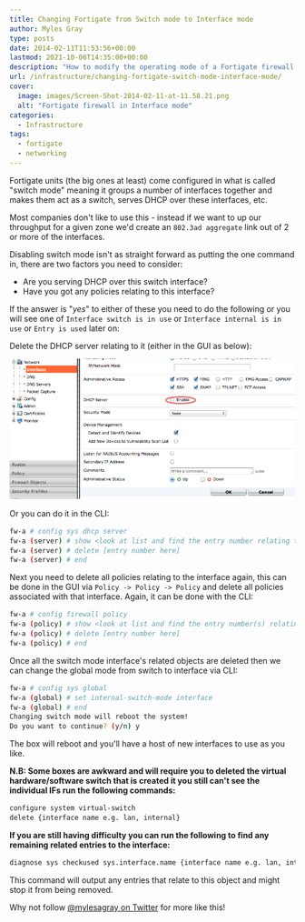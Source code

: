 ```yaml
---
title: Changing Fortigate from Switch mode to Interface mode
author: Myles Gray
type: posts
date: 2014-02-11T11:53:56+00:00
lastmod: 2021-10-06T14:35:00+00:00
description: "How to modify the operating mode of a Fortigate firewall from Switch to Interface mode"
url: /infrastructure/changing-fortigate-switch-mode-interface-mode/
cover:
  image: images/Screen-Shot-2014-02-11-at-11.58.21.png
  alt: "Fortigate firewall in Interface mode"
categories:
  - Infrastructure
tags:
  - fortigate
  - networking
---
```


Fortigate units (the big ones at least) come configured in what is called "switch mode" meaning it groups a number of interfaces together and makes them act as a switch, serves DHCP over these interfaces, etc.

Most companies don't like to use this - instead if we want to up our throughput for a given zone we'd create an `802.3ad aggregate` link out of 2 or more of the interfaces.

Disabling switch mode isn't as straight forward as putting the one command in, there are two factors you need to consider:

* Are you serving DHCP over this switch interface?
* Have you got any policies relating to this interface?

If the answer is "_yes_" to either of these you need to do the following or you will see one of `Interface switch is in use` or `Interface internal is in use` or `Entry is used` later on:

Delete the DHCP server relating to it (either in the GUI as below):

![Disable DHCP Server][1]

Or you can do it in the CLI:

```sh
fw-a # config sys dhcp server
fw-a (server) # show <look at list and find the entry number relating to your interface>
fw-a (server) # delete [entry number here]
fw-a (server) # end
```

Next you need to delete all policies relating to the interface again, this can be done in the GUI via `Policy -> Policy -> Policy` and delete all policies associated with that interface. Again, it can be done with the CLI:

```sh
fw-a # config firewall policy
fw-a (policy) # show <look at list and find the entry number(s) relating to your interface>
fw-a (policy) # delete [entry number here]
fw-a (policy) # end
```

Once all the switch mode interface's related objects are deleted then we can change the global mode from switch to interface via CLI:

```sh
fw-a # config sys global
fw-a (global) # set internal-switch-mode interface
fw-a (global) # end
Changing switch mode will reboot the system!
Do you want to continue? (y/n) y
```

The box will reboot and you'll have a host of new interfaces to use as you like.

**N.B: Some boxes are awkward and will require you to deleted the virtual hardware/software switch that is created it you still can't see the individual IFs run the following commands:**

```sh
configure system virtual-switch
delete {interface name e.g. lan, internal}
```

**If you are still having difficulty you can run the following to find any remaining related entries to the interface:**

```sh
diagnose sys checkused sys.interface.name {interface name e.g. lan, internal}
```

This command will output any entries that relate to this object and might stop it from being removed.

Why not follow [@mylesagray on Twitter][2] for more like this!

 [1]: images/Screen-Shot-2014-02-11-at-11.36.54.png
 [2]: https://twitter.com/mylesagray